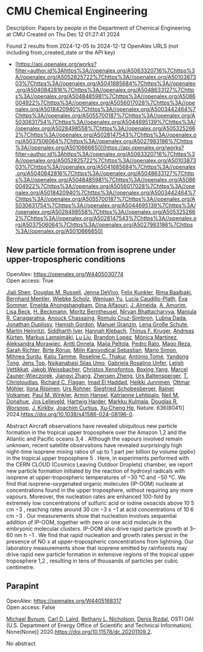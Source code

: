 # CMU Chemical Engineering
Description: Papers by people in the Department of Chemical Engineering at CMU
Created on Thu Dec 12 01:27:41 2024

Found 2 results from 2024-12-05 to 2024-12-12
OpenAlex URLS (not including from_created_date or the API key)
- [https://api.openalex.org/works?filter=author.id%3Ahttps%3A//openalex.org/A5063320716%7Chttps%3A//openalex.org/A5052825722%7Chttps%3A//openalex.org/A5010387303%7Chttps%3A//openalex.org/A5041685684%7Chttps%3A//openalex.org/A5040842816%7Chttps%3A//openalex.org/A5048633127%7Chttps%3A//openalex.org/A5048485981%7Chttps%3A//openalex.org/A5086004922%7Chttps%3A//openalex.org/A5056017028%7Chttps%3A//openalex.org/A5018420940%7Chttps%3A//openalex.org/A5003442464%7Chttps%3A//openalex.org/A5055700187%7Chttps%3A//openalex.org/A5030631754%7Chttps%3A//openalex.org/A5044695139%7Chttps%3A//openalex.org/A5028498558%7Chttps%3A//openalex.org/A5053252662%7Chttps%3A//openalex.org/A5028147543%7Chttps%3A//openalex.org/A5037506064%7Chttps%3A//openalex.org/A5027983186%7Chttps%3A//openalex.org/A5010666650](https://api.openalex.org/works?filter=author.id%3Ahttps%3A//openalex.org/A5063320716%7Chttps%3A//openalex.org/A5052825722%7Chttps%3A//openalex.org/A5010387303%7Chttps%3A//openalex.org/A5041685684%7Chttps%3A//openalex.org/A5040842816%7Chttps%3A//openalex.org/A5048633127%7Chttps%3A//openalex.org/A5048485981%7Chttps%3A//openalex.org/A5086004922%7Chttps%3A//openalex.org/A5056017028%7Chttps%3A//openalex.org/A5018420940%7Chttps%3A//openalex.org/A5003442464%7Chttps%3A//openalex.org/A5055700187%7Chttps%3A//openalex.org/A5030631754%7Chttps%3A//openalex.org/A5044695139%7Chttps%3A//openalex.org/A5028498558%7Chttps%3A//openalex.org/A5053252662%7Chttps%3A//openalex.org/A5028147543%7Chttps%3A//openalex.org/A5037506064%7Chttps%3A//openalex.org/A5027983186%7Chttps%3A//openalex.org/A5010666650)

## New particle formation from isoprene under upper-tropospheric conditions   

OpenAlex: https://openalex.org/W4405030774    
Open access: True
    
[Jiali Shen](https://openalex.org/A5049005695), [Douglas M. Russell](https://openalex.org/A5113379780), [Jenna DeVivo](https://openalex.org/A5092773428), [Felix Kunkler](https://openalex.org/A5107158742), [Rima Baalbaki](https://openalex.org/A5055362390), [Bernhard Mentler](https://openalex.org/A5090590782), [Wiebke Scholz](https://openalex.org/A5076482580), [Wenjuan Yu](https://openalex.org/A5025334650), [Lucía Caudillo-Plath](https://openalex.org/A5092936143), [Eva Sommer](https://openalex.org/A5062670207), [Emelda Ahongshangbam](https://openalex.org/A5114588782), [Dina Alfaouri](https://openalex.org/A5057709419), [J. Almeida](https://openalex.org/A5101612939), [A. Amorim](https://openalex.org/A5062064925), [Lisa Beck](https://openalex.org/A5087751591), [H. Beckmann](https://openalex.org/A5111324500), [Moritz Berntheusel](https://openalex.org/A5115002637), [Nirvan Bhattacharyya](https://openalex.org/A5017157628), [Manjula R. Canagaratna](https://openalex.org/A5062166400), [Anouck Chassaing](https://openalex.org/A5115002638), [Romulo Cruz-Simbron](https://openalex.org/A5056585425), [Lubna Dada](https://openalex.org/A5049539173), [Jonathan Duplissy](https://openalex.org/A5088633919), [Hamish Gordon](https://openalex.org/A5086004922), [Manuel Granzin](https://openalex.org/A5070143068), [Lena Große Schute](https://openalex.org/A5115002639), [Martin Heinritzi](https://openalex.org/A5037408007), [Siddharth Iyer](https://openalex.org/A5019682345), [Hannah Klebach](https://openalex.org/A5114989132), [Thinus F. Kruger](https://openalex.org/A5109252760), [Andreas Kürten](https://openalex.org/A5056657317), [Markus Lampimäki](https://openalex.org/A5074631406), [Lu Liu](https://openalex.org/A5100396524), [Brandon Lopez](https://openalex.org/A5019360565), [Mónica Martínez](https://openalex.org/A5043206674), [Aleksandra Morawiec](https://openalex.org/A5115002640), [Antti Onnela](https://openalex.org/A5089192083), [Maija Peltola](https://openalex.org/A5011982863), [Pedro Rato](https://openalex.org/A5115002641), [Mago Reza](https://openalex.org/A5094114338), [Sarah Richter](https://openalex.org/A5078473574), [Birte Rörup](https://openalex.org/A5022780485), [Milin Kaniyodical Sebastian](https://openalex.org/A5113379781), [Mario Simon](https://openalex.org/A5086950058), [Mihnea Surdu](https://openalex.org/A5076044930), [Kalju Tamme](https://openalex.org/A5041862911), [Roseline C. Thakur](https://openalex.org/A5063948083), [António Tomé](https://openalex.org/A5021102823), [Yandong Tong](https://openalex.org/A5026414990), [Jens Top](https://openalex.org/A5014000962), [Nsikanabasi Silas Umo](https://openalex.org/A5043100376), [Gabriela Rosalino Unfer](https://openalex.org/A5092262549), [Lejish Vettikkat](https://openalex.org/A5040900103), [Jakob Weissbacher](https://openalex.org/A5115002642), [Christos Xenofontos](https://openalex.org/A5102960249), [Boxing Yang](https://openalex.org/A5101350413), [Marcel Zauner-Wieczorek](https://openalex.org/A5017388605), [Jiangyi Zhang](https://openalex.org/A5102767311), [Zhensen Zheng](https://openalex.org/A5082103355), [Urs Baltensperger](https://openalex.org/A5044025292), [T. Christoudias](https://openalex.org/A5068413254), [Richard C. Flagan](https://openalex.org/A5012711441), [Imad El Haddad](https://openalex.org/A5080319960), [Heikki Junninen](https://openalex.org/A5076912331), [Ottmar Möhler](https://openalex.org/A5089697844), [Ilona Riipinen](https://openalex.org/A5038776980), [Urs Rohner](https://openalex.org/A5063358456), [Siegfried Schobesberger](https://openalex.org/A5033551265), [Rainer Volkamer](https://openalex.org/A5018521569), [Paul M. Winkler](https://openalex.org/A5042382547), [Armin Hansel](https://openalex.org/A5089489241), [Katrianne Lehtipalo](https://openalex.org/A5019559780), [Neil M. Donahue](https://openalex.org/A5041685684), [Jos Lelieveld](https://openalex.org/A5027329208), [Hartwig Harder](https://openalex.org/A5023787844), [Markku Kulmala](https://openalex.org/A5000471665), [Douglas R. Worsnop](https://openalex.org/A5026978286), [J. Kirkby](https://openalex.org/A5009274507), [Joachim Curtius](https://openalex.org/A5031780924), [Xu‐Cheng He](https://openalex.org/A5043129752), Nature. 636(8041)] 2024.https://doi.org/10.1038/s41586-024-08196-0.
    
Abstract Aircraft observations have revealed ubiquitous new particle formation in the tropical upper troposphere over the Amazon 1,2 and the Atlantic and Pacific oceans 3,4 . Although the vapours involved remain unknown, recent satellite observations have revealed surprisingly high night-time isoprene mixing ratios of up to 1 part per billion by volume (ppbv) in the tropical upper troposphere 5 . Here, in experiments performed with the CERN CLOUD (Cosmics Leaving Outdoor Droplets) chamber, we report new particle formation initiated by the reaction of hydroxyl radicals with isoprene at upper-tropospheric temperatures of −30 °C and −50 °C. We find that isoprene-oxygenated organic molecules (IP-OOM) nucleate at concentrations found in the upper troposphere, without requiring any more vapours. Moreover, the nucleation rates are enhanced 100-fold by extremely low concentrations of sulfuric acid or iodine oxoacids above 10 5 cm −3 , reaching rates around 30 cm −3 s −1 at acid concentrations of 10 6 cm −3 . Our measurements show that nucleation involves sequential addition of IP-OOM, together with zero or one acid molecule in the embryonic molecular clusters. IP-OOM also drive rapid particle growth at 3–60 nm h −1 . We find that rapid nucleation and growth rates persist in the presence of NO x at upper-tropospheric concentrations from lightning. Our laboratory measurements show that isoprene emitted by rainforests may drive rapid new particle formation in extensive regions of the tropical upper troposphere 1,2 , resulting in tens of thousands of particles per cubic centimetre.    

    

## Parapint   

OpenAlex: https://openalex.org/W4405168317    
Open access: False
    
[Michael Bynum](https://openalex.org/A5031357535), [Carl D. Laird](https://openalex.org/A5030631754), [Bethany L. Nicholson](https://openalex.org/A5071938321), [Denis Rizdal](https://openalex.org/A5115055515), OSTI OAI (U.S. Department of Energy Office of Scientific and Technical Information). None(None)] 2020.https://doi.org/10.11578/dc.20201109.2.
    
No abstract    

    
